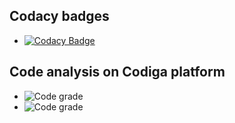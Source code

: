## Codacy badges
* [![Codacy Badge](https://app.codacy.com/project/badge/Grade/4c73f999088e4977931d3f12363cb7b6)](https://www.codacy.com/gh/sourajitnath/M1_Snake-Games_App/dashboard?utm_source=github.com&amp;utm_medium=referral&amp;utm_content=sourajitnath/M1_Snake-Games_App&amp;utm_campaign=Badge_Grade)
## Code analysis on Codiga platform
* ![Code grade](https://api.codiga.io/project/31041/score/svg)
* ![Code grade](https://api.codiga.io/project/31041/status/svg)
